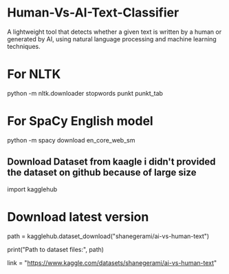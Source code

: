 # Human-Vs-AI-Text-Classifier
A lightweight tool that detects whether a given text is written by a human or generated by AI, using natural language processing and machine learning techniques.

# For NLTK
python -m nltk.downloader stopwords punkt punkt_tab

# For SpaCy English model
python -m spacy download en_core_web_sm



## Download Dataset from kaagle i didn't provided the dataset on github because of large size
import kagglehub

# Download latest version
path = kagglehub.dataset_download("shanegerami/ai-vs-human-text")

print("Path to dataset files:", path)


link = "https://www.kaggle.com/datasets/shanegerami/ai-vs-human-text"
